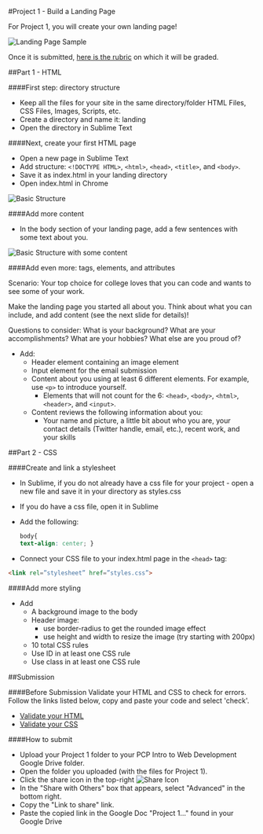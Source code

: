 #Project 1 - Build a Landing Page

For Project 1, you will create your own landing page!

![Landing Page Sample](https://raw.githubusercontent.com/fma2/pcp-intro-web-development/master/resources/images/2Aproject1-landingpage1.png)

Once it is submitted, [here is the rubric](https://docs.google.com/spreadsheets/d/1B_hwd9JP8vEuxYJCNLPd7hFa7yzqSAFZpgMk0dCV4PI/edit?usp=sharing) on which it will be graded.

##Part 1 - HTML 

####First step: directory structure

- Keep all the files for your site in the same directory/folder
HTML Files, CSS Files, Images, Scripts, etc.
- Create a directory and name it: landing
- Open the directory in Sublime Text

####Next, create your first HTML page

- Open a new page in Sublime Text
- Add structure: `<!DOCTYPE HTML>`, `<html>`, `<head>`, `<title>`, and `<body>`.
- Save it as index.html in your landing directory
- Open index.html in Chrome

![Basic Structure](https://raw.githubusercontent.com/fma2/pcp-intro-web-development/master/resources/images/2A1htmldocstructure-codesnippet1.png)

####Add more content

- In the body section of your landing page, add a few sentences with some text about you.

![Basic Structure with some content](https://raw.githubusercontent.com/fma2/pcp-intro-web-development/master/resources/images/2A2htmlelements-codesnippet1.png)

####Add even more: tags, elements, and attributes

Scenario: Your top choice for college loves that you can code and wants to see some of your work. 

Make the landing page you started all about you.  Think about what you can include, and add content (see the next slide for details)!

Questions to consider: What is your background?  What are your accomplishments? What are your hobbies?  What else are you proud of?

- Add:
	- Header element containing an image element
	- Input element for the email submission
	- Content about you using at least 6 different elements. For example, use `<p>` to introduce yourself.
		- Elements that will not count for the 6: `<head>`, `<body>`, `<html>`, `<header>`, and `<input>`.
	- Content reviews the following information about you:
		- Your name and picture, a little bit about who you are, your contact details (Twitter handle, email, etc.), recent work, and your skills


##Part 2 - CSS

####Create and link a stylesheet

- In Sublime, if you do not already have a css file for your project - open a new file and save it in your directory as styles.css
- If you do have a css file, open it in Sublime
- Add the following: 

	```css
	body{
  	text-align: center; }
  ```

- Connect your CSS file to your index.html page in the `<head>` tag: 

```html
<link rel=”stylesheet” href=”styles.css”>
```

####Add more styling

- Add 
	- A background image to the body 
	- Header image:
		- use border-radius to get the rounded image effect
		- use height and width to resize the image (try starting with 200px)
	- 10 total CSS rules
	- Use ID in at least one CSS rule
	- Use class in at least one CSS rule 


##Submission

####Before Submission
Validate your HTML and CSS to check for errors.  Follow the links listed below, copy and paste your code and select 'check'.

- [Validate your HTML](http://validator.w3.org/#validate_by_input)
- [Validate your CSS](http://jigsaw.w3.org/css-validator/#validate_by_input)

####How to submit

- Upload your Project 1 folder to your PCP Intro to Web Development Google Drive folder. 
- Open the folder you uploaded (with the files for Project 1).
- Click the share icon in the top-right ![Share Icon](https://lh3.ggpht.com/wT7L2ASU5dabFd038gIVuFdXciuesFY4aN5fdGkl1Yf0in0G5ez16R63xGtBAg=w18-h18)
- In the "Share with Others" box that appears, select "Advanced" in the bottom right.  
- Copy the "Link to share" link.
- Paste the copied link in the Google Doc "Project 1..." found in your Google Drive 

